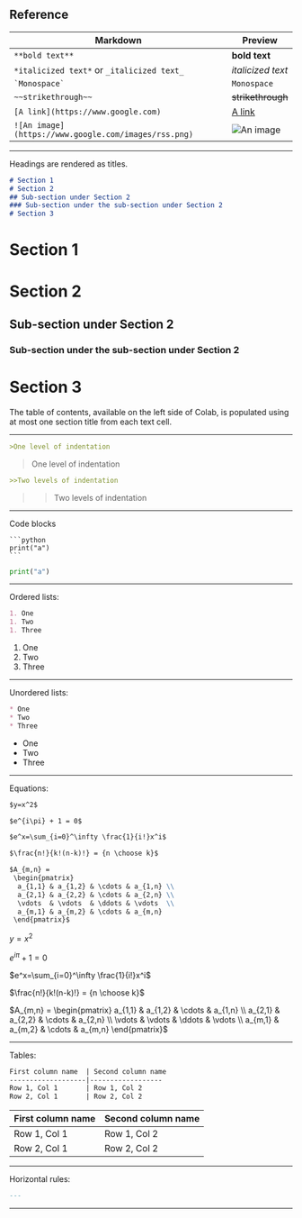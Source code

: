 ## Reference

Markdown | Preview
--- | ---
`**bold text**` | **bold text**
`*italicized text*` or `_italicized text_` | *italicized text*
`` `Monospace` `` | `Monospace`
`~~strikethrough~~` | ~~strikethrough~~
`[A link](https://www.google.com)` | [A link](https://www.google.com)
`![An image](https://www.google.com/images/rss.png)` | ![An image](https://www.google.com/images/rss.png)


---
Headings are rendered as titles.

```markdown
# Section 1
# Section 2
## Sub-section under Section 2
### Sub-section under the sub-section under Section 2
# Section 3
```

# Section 1
# Section 2
## Sub-section under Section 2
### Sub-section under the sub-section under Section 2
# Section 3

The table of contents, available on the left side of Colab, is populated using at most one section title from each text cell.

---

```markdown
>One level of indentation
```

>One level of indentation


```markdown
>>Two levels of indentation
```

>>Two levels of indentation

---

Code blocks

````
```python
print("a")
```
````

```python
print("a")
```

---

Ordered lists:
```markdown
1. One
1. Two
1. Three
```
1. One
1. Two
1. Three

---

Unordered lists:
```markdown
* One
* Two
* Three
```
* One
* Two
* Three

---

Equations:

```markdown
$y=x^2$

$e^{i\pi} + 1 = 0$

$e^x=\sum_{i=0}^\infty \frac{1}{i!}x^i$

$\frac{n!}{k!(n-k)!} = {n \choose k}$

$A_{m,n} =
 \begin{pmatrix}
  a_{1,1} & a_{1,2} & \cdots & a_{1,n} \\
  a_{2,1} & a_{2,2} & \cdots & a_{2,n} \\
  \vdots  & \vdots  & \ddots & \vdots  \\
  a_{m,1} & a_{m,2} & \cdots & a_{m,n}
 \end{pmatrix}$
```

$y=x^2$

$e^{i\pi} + 1 = 0$

$e^x=\sum_{i=0}^\infty \frac{1}{i!}x^i$

$\frac{n!}{k!(n-k)!} = {n \choose k}$

$A_{m,n} =
 \begin{pmatrix}
  a_{1,1} & a_{1,2} & \cdots & a_{1,n} \\
  a_{2,1} & a_{2,2} & \cdots & a_{2,n} \\
  \vdots  & \vdots  & \ddots & \vdots  \\
  a_{m,1} & a_{m,2} & \cdots & a_{m,n}
 \end{pmatrix}$


 ---

Tables:
```markdown
First column name  | Second column name 
-------------------|------------------
Row 1, Col 1       | Row 1, Col 2 
Row 2, Col 1       | Row 2, Col 2 

```

First column name  | Second column name 
-------------------|------------------
Row 1, Col 1       | Row 1, Col 2 
Row 2, Col 1       | Row 2, Col 2 

---

Horizontal rules:
```markdown
---
```

---
